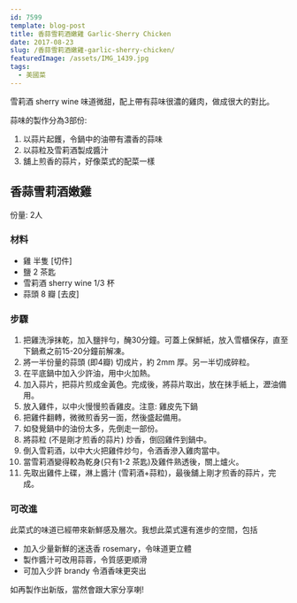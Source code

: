 ```yaml
---
id: 7599
template: blog-post
title: 香蒜雪莉酒嫩雞 Garlic-Sherry Chicken
date: 2017-08-23
slug: /香蒜雪莉酒嫩雞-garlic-sherry-chicken/
featuredImage: /assets/IMG_1439.jpg
tags:
  - 美國菜
---
```


雪莉酒 sherry wine 味道微甜，配上帶有蒜味很濃的雞肉，做成很大的對比。

蒜味的製作分為3部份:
1. 以蒜片起鑊，令鍋中的油帶有濃香的蒜味
2. 以蒜粒及雪莉酒製成醬汁
3. 舖上煎香的蒜片，好像菜式的配菜一樣

## 香蒜雪莉酒嫩雞

份量: 2人

### 材料
- 雞 半隻 [切件]
- 鹽 2 茶匙
- 雪莉酒 sherry wine 1/3 杯
- 蒜頭 8 瓣 [去皮]

### 步驟
1. 把雞洗淨抹乾，加入鹽拌勻，醃30分鐘。可蓋上保鮮紙，放入雪櫃保存，直至下鍋煮之前15-20分鐘前解凍。
2. 將一半份量的蒜頭 (即4瓣) 切成片，約 2mm 厚。另一半切成碎粒。
3. 在平底鍋中加入少許油，用中火加熱。
4. 加入蒜片，把蒜片煎成金黃色。完成後，將蒜片取出，放在抹手紙上，瀝油備用。
5. 放入雞件，以中火慢慢煎香雞皮。注意: 雞皮先下鍋
6. 把雞件翻轉，微微煎香另一面，然後盛起備用。
7. 如發覺鍋中的油份太多，先倒走一部份。
8. 將蒜粒 (不是剛才煎香的蒜片) 炒香，倒回雞件到鍋中。
9. 倒入雪莉酒，以中大火把雞件炒勻，令酒香滲入雞肉當中。
10. 當雪莉酒變得較為乾身(只有1-2 茶匙)及雞件熟透後，關上爐火。
11. 先取出雞件上碟，淋上醬汁 (雪莉酒+蒜粒)，最後舖上剛才煎香的蒜片，完成。

### 可改進
此菜式的味道已經帶來新鮮感及層次。我想此菜式還有進步的空間，包括
- 加入少量新鮮的迷迭香 rosemary，令味道更立體
- 製作醬汁可改用蒜蓉，令質感更順滑
- 可加入少許 brandy 令酒香味更突出

如再製作出新版，當然會跟大家分享喇!